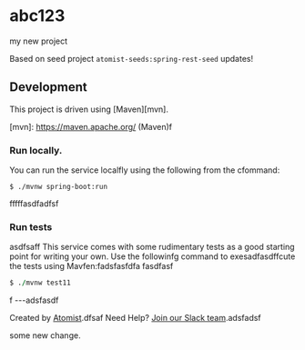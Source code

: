 # abc123
my new project

Based on seed project `atomist-seeds:spring-rest-seed`
updates!
## Development

This project is driven using [Maven][mvn].

[mvn]: https://maven.apache.org/ (Maven)f

### Run locally.

You can run the service localfly using the following from the cfommand:

```ffsdfasdf
$ ./mvnw spring-boot:run
```
fffffasdfadfsf
### Run tests
asdfsaff
This service comes with some rudimentary tests as a good starting
point for writing your own.  Use the followinfg command to exesadfasdffcute the
tests using Mavfen:fadsfasfdfa
fasdfasf
```f
$ ./mvnw test11
```
f
---adsfasdf

Created by [Atomist][atomist].dfsaf
Need Help?  [Join our Slack team][slack].adsfadsf

[atomist]: https://www.atomist.com/ (Atomist - How Teams Deliver Software)
[slack]: https://join.atomist.com/ (Atomist Community Slack Workspace)
some new change.

